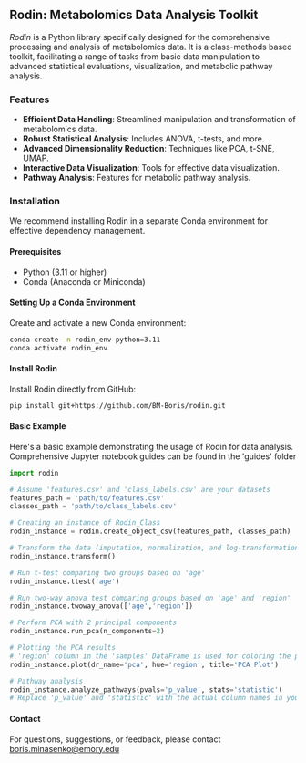 ## **Rodin: Metabolomics Data Analysis Toolkit**

_Rodin_ is a Python library specifically designed for the comprehensive processing and analysis of metabolomics data. It is a class-methods based toolkit, facilitating a range of tasks from basic data manipulation to advanced statistical evaluations, visualization, and metabolic pathway analysis.

### **Features**

- **Efficient Data Handling**: Streamlined manipulation and transformation of metabolomics data.
- **Robust Statistical Analysis**: Includes ANOVA, t-tests, and more.
- **Advanced Dimensionality Reduction**: Techniques like PCA, t-SNE, UMAP.
- **Interactive Data Visualization**: Tools for effective data visualization.
- **Pathway Analysis**: Features for metabolic pathway analysis.

### **Installation**

We recommend installing Rodin in a separate Conda environment for effective dependency management.

#### Prerequisites

- Python (3.11 or higher)
- Conda (Anaconda or Miniconda)

#### Setting Up a Conda Environment

Create and activate a new Conda environment:

```bash
conda create -n rodin_env python=3.11
conda activate rodin_env
```
#### Install Rodin

Install Rodin directly from GitHub:
```bash
pip install git+https://github.com/BM-Boris/rodin.git
```

#### Basic Example

Here's a basic example demonstrating the usage of Rodin for data analysis. Comprehensive Jupyter notebook guides can be found in the 'guides' folder
```python
import rodin

# Assume 'features.csv' and 'class_labels.csv' are your datasets
features_path = 'path/to/features.csv'
classes_path = 'path/to/class_labels.csv'

# Creating an instance of Rodin_Class
rodin_instance = rodin.create_object_csv(features_path, classes_path)

# Transform the data (imputation, normalization, and log-transformation steps)
rodin_instance.transform()

# Run t-test comparing two groups based on 'age'
rodin_instance.ttest('age')

# Run two-way anova test comparing groups based on 'age' and 'region'
rodin_instance.twoway_anova(['age','region'])

# Perform PCA with 2 principal components
rodin_instance.run_pca(n_components=2)

# Plotting the PCA results
# 'region' column in the 'samples' DataFrame is used for coloring the points
rodin_instance.plot(dr_name='pca', hue='region', title='PCA Plot')

# Pathway analysis 
rodin_instance.analyze_pathways(pvals='p_value', stats='statistic')
# Replace 'p_value' and 'statistic' with the actual column names in your 'features' DataFrame(rodin_instance.features)
```

#### Contact
For questions, suggestions, or feedback, please contact boris.minasenko@emory.edu

